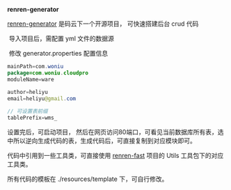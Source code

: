 **renren-generator**

[renren-generator](https://gitee.com/renrenio/renren-generator) 是码云下一个开源项目， 可快速搭建后台 crud 代码

​	导入项目后，需配置 yml 文件的数据源

​	修改 generator.properties 配置信息

```java
mainPath=com.woniu
package=com.woniu.cloudpro
moduleName=ware

author=heliyu
email=heliyu@gmail.com
    
// 可设置表前缀
tablePrefix=wms_
```

设置完后，可启动项目， 然后在网页访问80端口，可看见当前数据库所有表，选中所以逆向生成代码的表，生成代码后，可直接复制到对应模块即可。

代码中引用到一些工具类，可直接使用 [renren-fast](https://gitee.com/renrenio/renren-fast) 项目的 Utils 工具包下的对应工具类。

所有代码的模板在  ./resources/template 下，可自行修改。

